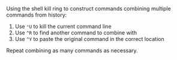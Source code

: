 Using the shell kill ring to construct commands combining multiple commands from history:

1. Use `⌃U` to kill the current command line
2. Use `^R` to find another command to combine with
3. Use `^Y` to paste the original command in the correct location

Repeat combining as many commands as necessary.
